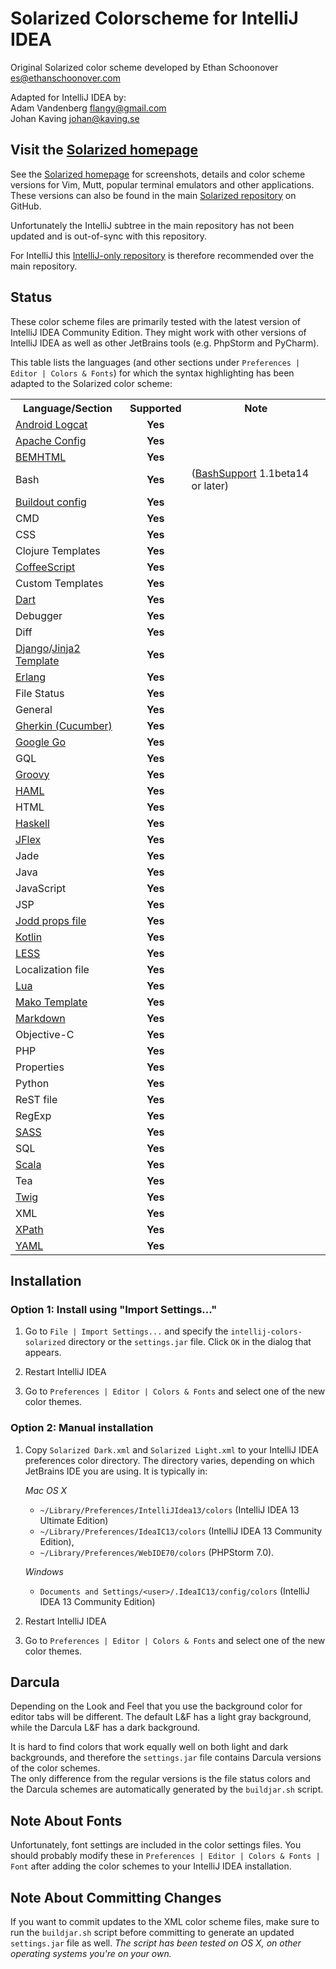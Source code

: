 Solarized Colorscheme for IntelliJ IDEA
=======================================

Original Solarized color scheme developed by Ethan Schoonover <es@ethanschoonover.com>  

Adapted for IntelliJ IDEA by:  
Adam Vandenberg <flangy@gmail.com>  
Johan Kaving <johan@kaving.se>

Visit the [Solarized homepage]
------------------------------

See the [Solarized homepage] for screenshots, 
details and color scheme versions for Vim, Mutt, popular terminal emulators and 
other applications. These versions can also be found in the main [Solarized repository] 
on GitHub.

Unfortunately the IntelliJ subtree in the main repository has not been updated and is out-of-sync with this
repository.

For IntelliJ this [IntelliJ-only repository] is therefore recommended over the main repository.

[Solarized homepage]:   http://ethanschoonover.com/solarized
[Solarized repository]: https://github.com/altercation/solarized
[IntelliJ-only repository]:  https://github.com/jkaving/intellij-colors-solarized

Status
------------

These color scheme files are primarily tested with the latest version of IntelliJ IDEA Community Edition.
They might work with other versions of IntelliJ IDEA as well as other JetBrains tools
(e.g. PhpStorm and PyCharm).

This table lists the languages (and other sections under `Preferences | Editor | Colors & Fonts`)
for which the syntax highlighting has been adapted to the Solarized color scheme:

<table>
	<tr>
		<th>Language/Section</th>
		<th>Supported</th>
		<th>Note</th>
	</tr>
	<tr>
		<td><a href="http://developer.android.com/tools/help/logcat.html">Android
Logcat</a></td>
		<td align="center"><b>Yes</b></td>
		<td></td>
	</tr>
	<tr>
		<td><a href="http://httpd.apache.org">Apache Config</a></td>
		<td align="center"><b>Yes</b></td>
		<td></td>
	</tr>
	<tr>
		<td><a href="https://github.com/bem/bemhtml">BEMHTML</a></td>
		<td align="center"><b>Yes</b></td>
		<td></td>
	</tr>
	<tr>
		<td>Bash</td>
		<td align="center"><b>Yes</b></td>
		<td>(<a href="http://www.ansorg-it.com/en/products_bashsupport.html">BashSupport</a> 1.1beta14 or later)</td>
	</tr>
	<tr>
		<td><a href="http://www.buildout.org">Buildout config</a></td>
		<td align="center"><b>Yes</b></td>
		<td></td>
	</tr>
	<tr>
		<td>CMD</td>
		<td align="center"><b>Yes</b></td>
		<td></td>
	</tr>
	<tr>
		<td>CSS</td>
		<td align="center"><b>Yes</b></td>
		<td></td>
	</tr>
	<tr>
		<td>Clojure Templates</td>
		<td align="center"><b>Yes</b></td>
		<td></td>
	</tr>
	<tr>
		<td><a href="http://coffeescript.org">CoffeeScript</a></td>
		<td align="center"><b>Yes</b></td>
		<td></td>
	</tr>
	<tr>
		<td>Custom Templates</td>
		<td align="center"><b>Yes</b></td>
		<td></td>
	</tr>
	<tr>
		<td><a href="http://www.dartlang.org">Dart</a></td>
		<td align="center"><b>Yes</b></td>
		<td></td>
	</tr>
	<tr>
		<td>Debugger</td>
		<td align="center"><b>Yes</b></td>
		<td></td>
	</tr>
	<tr>
		<td>Diff</td>
		<td align="center"><b>Yes</b></td>
		<td></td>
	</tr>
	<tr>
		<td><a href="https://www.djangoproject.com">Django</a>/<a href="http://jinja.pocoo.org/docs/">Jinja2 Template</a></td>
		<td align="center"><b>Yes</b></td>
		<td></td>
	</tr>
	<tr>
		<td><a href="http://www.erlang.org">Erlang</a></td>
		<td align="center"><b>Yes</b></td>
		<td></td>
	 </tr>
	 <tr>
		<td>File Status</td>
		<td align="center"><b>Yes</b></td>
		<td></td>
	</tr>
	<tr>
		<td>General</td>
		<td align="center"><b>Yes</b></td>
		<td></td>
	</tr>
    <tr>
        <td><a href="http://cukes.info">Gherkin (Cucumber)</a></td>
        <td align="center"><b>Yes</b></td>
		<td></td>
    </tr>
	<tr>
		<td><a href="http://code.google.com/p/go/">Google Go</a></td>
		<td align="center"><b>Yes</b></td>
		<td></td>
	</tr>
	<tr>
		<td>GQL</td>
		<td align="center"><b>Yes</b></td>
		<td></td>
	</tr>
	<tr>
		<td><a href="http://groovy.codehaus.org">Groovy</a></td>
		<td align="center"><b>Yes</b></td>
		<td></td>
	</tr>
	<tr>
		<td><a href="http://haml.info">HAML</a></td>
		<td align="center"><b>Yes</b></td>
		<td></td>
	</tr>
	<tr>
		<td>HTML</td>
		<td align="center"><b>Yes</b></td>
		<td></td>
	</tr>
	<tr>
		<td><a href="http://www.haskell.org">Haskell</a></td>
		<td align="center"><b>Yes</b></td>
		<td></td>
	</tr>
	<tr>
		<td><a href="http://jflex.de">JFlex</a></td>
		<td align="center"><b>Yes</b></td>
		<td></td>
	</tr>
	<tr>
		<td>Jade</td>
		<td align="center"><b>Yes</b></td>
		<td></td>
	</tr>
	<tr>
		<td>Java</td>
		<td align="center"><b>Yes</b></td>
		<td></td>
	</tr>
	<tr>
		<td>JavaScript</td>
		<td align="center"><b>Yes</b></td>
		<td></td>
	</tr>
	<tr>
		<td>JSP</td>
		<td align="center"><b>Yes</b></td>
		<td></td>
	</tr>
	<tr>
		<td><a href="http://jodd.org/doc/props.html">Jodd props file</a></td>
		<td align="center"><b>Yes</b></td>
		<td></td>
	</tr>
	<tr>
		<td><a href="http://kotlin.jetbrains.org">Kotlin</a></td>
		<td align="center"><b>Yes</b></td>
		<td></td>
	</tr>
	<tr>
		<td><a href="http://lesscss.org">LESS</a></td>
		<td align="center"><b>Yes</b></td>
		<td></td>
	</tr>
	<tr>
		<td>Localization file</td>
		<td align="center"><b>Yes</b></td>
		<td></td>
	</tr>
	<tr>
		<td><a href="http://www.lua.org">Lua</a></td>
		<td align="center"><b>Yes</b></td>
		<td></td>
	</tr>
	<tr>
		<td><a href="http://www.makotemplates.org">Mako Template</a></td>
		<td align="center"><b>Yes</b></td>
		<td></td>
	</tr>
	<tr>
		<td><a href="http://daringfireball.net/projects/markdown/">Markdown</a></td>
		<td align="center"><b>Yes</b></td>
		<td></td>
	</tr>
	<tr>
		<td>Objective-C</td>
		<td align="center"><b>Yes</b></td>
		<td></td>
	</tr>
	<tr>
		<td>PHP</td>
		<td align="center"><b>Yes</b></td>
		<td></td>
	</tr>
	<tr>
		<td>Properties</td>
		<td align="center"><b>Yes</b></td>
		<td></td>
	</tr>
	<tr>
		<td>Python</td>
		<td align="center"><b>Yes</b></td>
		<td></td>
	</tr>
	<tr>
		<td>ReST file</td>
		<td align="center"><b>Yes</b></td>
		<td></td>
	</tr>
	<tr>
		<td>RegExp</td>
		<td align="center"><b>Yes</b></td>
		<td></td>
	</tr>
	<tr>
		<td><a href="http://sass-lang.com">SASS</a></td>
		<td align="center"><b>Yes</b></td>
		<td></td>
	</tr>
	<tr>
		<td>SQL</td>
		<td align="center"><b>Yes</b></td>
		<td></td>
	</tr>
	<tr>
		<td><a href="http://www.scala-lang.org">Scala</a></td>
		<td align="center"><b>Yes</b></td>
		<td></td>
	</tr>
	<tr>
		<td>Tea</td>
		<td align="center"><b>Yes</b></td>
		<td></td>
	</tr>
	<tr>
		<td><a href="http://twig.sensiolabs.org">Twig</a></td>
		<td align="center"><b>Yes</b></td>
		<td></td>
	</tr>
	<tr>
		<td>XML</td>
		<td align="center"><b>Yes</b></td>
		<td></td>
	</tr>
	<tr>
		<td><a href="http://www.w3.org/TR/xpath/">XPath</a></td>
		<td align="center"><b>Yes</b></td>
		<td></td>
	</tr>
	<tr>
		<td><a href="http://www.yaml.org">YAML</a></td>
		<td align="center"><b>Yes</b></td>
		<td></td>
	</tr>
</table>


Installation
------------

### Option 1: Install using "Import Settings..."

1. Go to `File | Import Settings...` and specify the `intellij-colors-solarized` directory or the `settings.jar` file.
 Click `OK` in the dialog that appears.

2. Restart IntelliJ IDEA

3. Go to `Preferences | Editor | Colors & Fonts` and select one of the new 
color themes.

### Option 2: Manual installation

1.  Copy `Solarized Dark.xml` and `Solarized Light.xml` to your IntelliJ IDEA preferences
    color directory. The directory varies, depending on which JetBrains IDE you are using. It
    is typically in:

    *Mac OS X*
    * `~/Library/Preferences/IntelliJIdea13/colors` (IntelliJ IDEA 13 Ultimate Edition)
    * `~/Library/Preferences/IdeaIC13/colors` (IntelliJ IDEA 13 Community Edition),
    * `~/Library/Preferences/WebIDE70/colors` (PHPStorm 7.0).

    *Windows*
    * `Documents and Settings/<user>/.IdeaIC13/config/colors` (IntelliJ IDEA 13 Community Edition)
        
2. Restart IntelliJ IDEA

3. Go to `Preferences | Editor | Colors & Fonts` and select one of the new 
color themes.

Darcula
-------
Depending on the Look and Feel that you use the background
color for editor tabs will be different. The default L&amp;F has a light gray
background, while the Darcula L&amp;F has a dark background.

It is hard to find colors that work equally well on both light and dark backgrounds,
and therefore the `settings.jar` file contains Darcula versions of the color schemes.<br>
The only difference from the regular versions is the file status colors and the
Darcula schemes are automatically generated by the `buildjar.sh` script.

Note About Fonts
-----------------
Unfortunately, font settings are included in the color settings files.
You should probably modify these in `Preferences | Editor | Colors & Fonts | Font`
after adding the color schemes to your IntelliJ IDEA installation.

Note About Committing Changes
-----------------------------
If you want to commit updates to the XML color scheme files, make sure to run the `buildjar.sh` script before committing to generate
an updated `settings.jar` file as well. 
*The script has been tested on OS X, on other operating systems you're on your own.*
